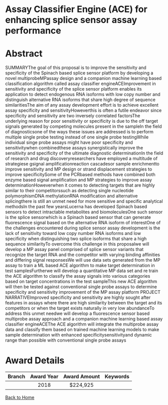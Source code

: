 
Assay Classifier Engine (ACE) for enhancing splice sensor assay performance
===========================================================================

# Abstract


SUMMARYThe goal of this proposal is to improve the sensitivity and specificity of the Spinach based splice sensor
platform by developing a novel multiprobeMPassay design and a companion machine learning based
classification algorithm called assay classifier engineACEImprovement in sensitivity and specificity of the
splice sensor platform enables its application to detect endogenous RNA isoforms with low copy number and
distinguish alternative RNA isoforms that share high degree of sequence similaritiesThe aim of any assay development effort is to achieve excellent assay specificity and sensitivityHoweverthis is often a futile endeavor since specificity and sensitivity are two inversely correlated factorsThe
underlying reason for poor sensitivity or specificity is due to the off target signals generated by competing
molecules present in the sampleIn the field of diagnosticsone of the ways these issues are addressed is to
perform multiple single probe testing instead of one single probe testingWhile individual singe probe assays
might have poor specificity and sensitivitywhen combinedthese assays synergistically improve the sensitivity
and specificity of the ultimate diagnostic determinationIn the field of research and drug discoveryresearchers
have employed a multitude of strategiese gsignal amplificationreaction cascadesor sample enrichmentto
improve sensitivity and MP design or strand displacement strategies to improve specificitySome of the PCRbased methods have combined both enzyme based signal amplification and MP strategies to improve assay
determinationHoweverwhen it comes to detecting targets that are highly similar to their competitorssuch as
detecting single nucleotide polymorphismDNA methylationRNA modification and alternative splicingthere is
still an unmet need for more sensitive and specific analytical methodsIn the past few yearsLucerna has developed Spinach based sensors to detect intractable metabolites
and biomoleculesOne such sensor is the splice sensorwhich is a Spinach based sensor that can generate
fluorescence signal based on the alternative RNA isoform of interestOne of the challenges encountered during
splice sensor assay development is the lack of sensitivity toward low copy number RNA isoforms and low
specificity when distinguishing two splice isoforms that share a high sequence similarityTo overcome this
challenge in this proposalwe will develop a MP assay panel comprised of splice sensor variants that recognize
the target RNA and the competitor with varying binding affinities and differing signal responsesWe will use data
sets generated from the MP assay to train a ML based ACE algorithm to make target determination in test
samplesFurtherwe will develop a quantitative MP data set and re train the ACE algorithm to classify the assay
signals into various categories based on target concentrations in the test sampleThis new ACE algorithm will
then be tested against conventional single probe assays to determine specificity and sensitivity improvement of
the MP assay platform PROJECT NARRATIVEImproved specificity and sensitivity are highly sought after features in assays where there are high similarity
between the target and its competitors or when the target exists naturally in very low abundanceTo address
this unmet needwe will develop a fluorescence sensor based multiprobe assay approach and a companion
machine learning based assay classifier engineACEThe ACE algorithm will integrate the multiprobe assay
data and classify them based on trained machine learning models to make sample determination with enhanced
specificitysensitivityand dynamic range than possible with conventional single probe assays  

# Award Details

|Branch|Award Year|Award Amount|Keywords|
| :---: | :---: | :---: | :---: |
||2018|$224,925||
  
  


[Back to Home](https://github.com/chrischow/dod_sbir_awards#2437)